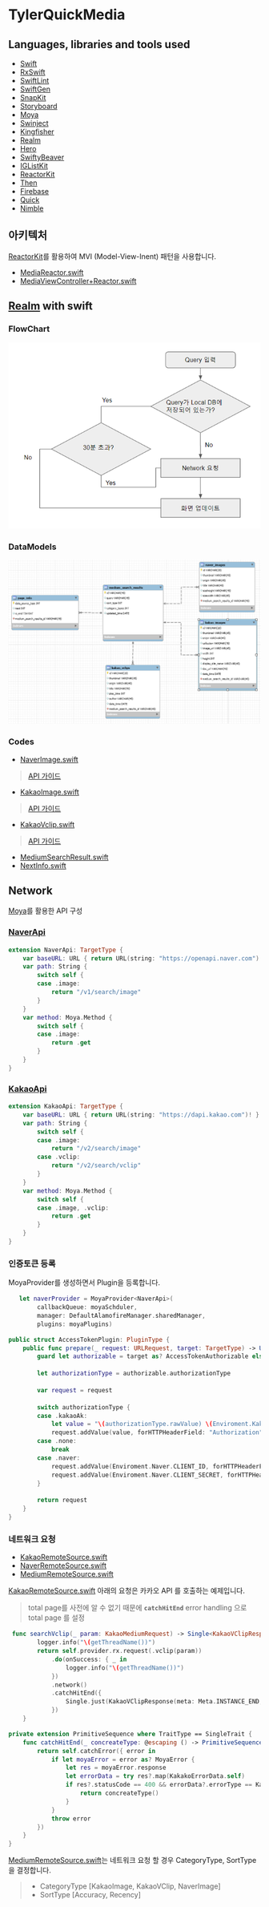 # TylerQuickMedia


## Languages, libraries and tools used

* [Swift](https://developer.apple.com/kr/swift/)
* [RxSwift](https://github.com/ReactiveX/RxSwift)
* [SwiftLint](https://github.com/realm/SwiftLint)
* [SwiftGen](https://github.com/SwiftGen/SwiftGen)
* [SnapKit](https://github.com/SnapKit/SnapKit)
* [Storyboard](https://developer.apple.com/library/archive/documentation/UserExperience/Conceptual/AutolayoutPG/index.html)
* [Moya](https://github.com/Moya/Moya)
* [Swinject](https://github.com/Swinject/Swinject)
* [Kingfisher](https://github.com/onevcat/Kingfisher)
* [Realm](https://realm.io/kr/docs/swift/latest/)
* [Hero](https://github.com/HeroTransitions/Hero)
* [SwiftyBeaver](https://github.com/SwiftyBeaver/SwiftyBeaver)
* [IGListKit](https://github.com/Instagram/IGListKit)
* [ReactorKit](https://github.com/ReactorKit/ReactorKit)
* [Then](https://github.com/devxoul/Then)
* [Firebase](https://firebase.google.com/docs/ios/setup?hl=ko)
* [Quick](https://github.com/Quick/Quick)
* [Nimble](https://github.com/Quick/Nimble)

## 아키텍처 
[ReactorKit](https://github.com/ReactorKit/ReactorKit)를 활용하여 MVI (Model-View-Inent) 패턴을 사용합니다.

* [MediaReactor.swift](TylerQuickMedia/UI/Media/MediaReactor.swift)
* [MediaViewController+Reactor.swift](TylerQuickMedia/UI/Media/MediaViewController+Reactor.swift)

## [Realm](https://realm.io/kr/docs/swift/latest/) with swift
### FlowChart 
![](document/flow-chart.png)
### DataModels
![](document/media.png)

### Codes
* [NaverImage.swift](TylerQuickMedia/Model/Persistence/NaverImage.swift) 
> [API 가이드](https://developers.naver.com/docs/search/image/)
* [KakaoImage.swift](TylerQuickMedia/Model/Persistence/KakaoImage.swift)
> [API 가이드](https://developers.kakao.com/docs/restapi/search#이미지-검색)
* [KakaoVclip.swift](TylerQuickMedia/Model/Persistence/KakaoVclip.swift) 
> [API 가이드](https://developers.kakao.com/docs/restapi/search#동영상-검색)

* [MediumSearchResult.swift](TylerQuickMedia/Model/Persistence/MediumSearchResult.swift)
* [NextInfo.swift](TylerQuickMedia/Model/Persistence/NextInfo.swift)

## Network
[Moya](https://github.com/Moya/Moya)를 활용한 API 구성
### [NaverApi](TylerQuickMedia/Network/Api/NaverApi.swift)
```swift
extension NaverApi: TargetType {
    var baseURL: URL { return URL(string: "https://openapi.naver.com")! }
    var path: String {
        switch self {
        case .image:
            return "/v1/search/image"
        }
    }
    var method: Moya.Method {
        switch self {
        case .image:
            return .get
        }
    }
}
```
### [KakaoApi](TylerQuickMedia/Network/Api/KakaoApi.swift)
```swift
extension KakaoApi: TargetType {
    var baseURL: URL { return URL(string: "https://dapi.kakao.com")! }
    var path: String {
        switch self {
        case .image:
            return "/v2/search/image"
        case .vclip:
            return "/v2/search/vclip"
        }
    }
    var method: Moya.Method {
        switch self {
        case .image, .vclip:
            return .get
        }
    }
}

```
### 인증토큰 등록
MoyaProvider를 생성하면서 Plugin을 등록합니다.
```swift
   let naverProvider = MoyaProvider<NaverApi>(
        callbackQueue: moyaSchduler,
        manager: DefaultAlamofireManager.sharedManager,
        plugins: moyaPlugins)
```
```swift
public struct AccessTokenPlugin: PluginType {
    public func prepare(_ request: URLRequest, target: TargetType) -> URLRequest {
        guard let authorizable = target as? AccessTokenAuthorizable else { return request }
        
        let authorizationType = authorizable.authorizationType
        
        var request = request
        
        switch authorizationType {
        case .kakaoAk:
            let value = "\(authorizationType.rawValue) \(Enviroment.Kakao.API_KEY)"
            request.addValue(value, forHTTPHeaderField: "Authorization")
        case .none:
            break
        case .naver:
            request.addValue(Enviroment.Naver.CLIENT_ID, forHTTPHeaderField: "X-Naver-Client-Id")
            request.addValue(Enviroment.Naver.CLIENT_SECRET, forHTTPHeaderField: "X-Naver-Client-Secret")
        }
        
        return request
    }
}
```
### 네트워크 요청
* [KakaoRemoteSource.swift](TylerQuickMedia/Service/KakaoRemoteSource.swift)
* [NaverRemoteSource.swift](TylerQuickMedia/Service/NaverRemoteSource.swift)
* [MediumRemoteSource.swift](TylerQuickMedia/Service/MediumRemoteSource.swift)


[KakaoRemoteSource.swift](TylerQuickMedia/Service/KakaoRemoteSource.swift) 아래의 요청은 카카오 API 를 호출하는 예제입니다.
> total page를 사전에 알 수 없기 때문에 **`catchHitEnd`** error handling 으로 total page 를 설정
```swift
 func searchVclip(_ param: KakaoMediumRequest) -> Single<KakaoVClipResponse> {
        logger.info("\(getThreadName())")
        return self.provider.rx.request(.vclip(param))
            .do(onSuccess: { _ in
                logger.info("\(getThreadName())")
            })
            .network()
            .catchHitEnd({
                Single.just(KakaoVClipResponse(meta: Meta.INSTANCE_END, documents: []))
            })
    }
```
```swift
private extension PrimitiveSequence where TraitType == SingleTrait {
    func catchHitEnd(_ concreateType: @escaping () -> PrimitiveSequence<SingleTrait, Element>) -> PrimitiveSequence<SingleTrait, Element> {
        return self.catchError({ error in
            if let moyaError = error as? MoyaError {
                let res = moyaError.response
                let errorData = try res?.map(KakakoErrorData.self)
                if res?.statusCode == 400 && errorData?.errorType == KakaoErrors.hitEnd.rawValue {
                    return concreateType()
                }
            }
            throw error
        })
    }
}

```
[MediumRemoteSource.swift](TylerQuickMedia/Service/MediumRemoteSource.swift)는 네트워크 요청 할 경우 CategoryType, SortType을 결정합니다.
> * CategoryType [KakaoImage, KakaoVClip, NaverImage]
> * SortType [Accuracy, Recency]
